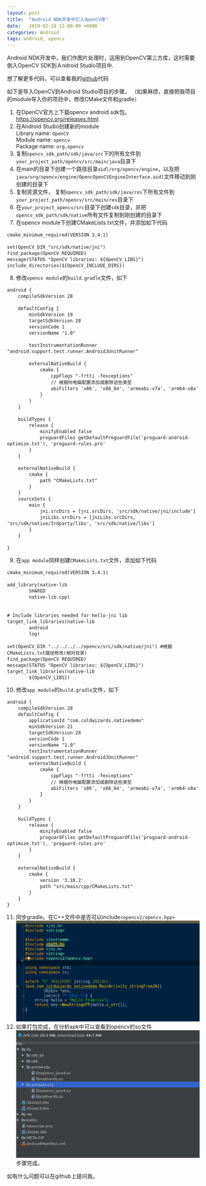 ```yaml
---
layout: post
title:  "Android NDK开发中引入OpenCV库"
date:   2019-02-18 12:00:00 +0800
categories: Android
tags: android, opencv
---
```

Android NDK开发中，我们作图片处理时，运用到OpenCV第三方库，这时需要倒入OpenCV SDK到Ａndroid Studio项目中.

想了解更多代码，可以查看我的[github][github]代码

如下是导入OpenCV到Android Studio项目的步骤。  （如果麻烦，直接把我项目的module导入你的项目中，修改CMake文件和gradle）
1. 在OpenCV官方上下载opencv android sdk包。https://opencv.org/releases.html
2. 在Android Studio创建新的module  
Library name: ```OpenCV```  
Module name: ```opencv```  
Package name: ```org.opencv```   
3. 复制```opencv_sdk_path/sdk/java/src```下的所有文件到```your_project_path/opencv/src/main/java```目录下
4. 在main的目录下创建一个路径目录```aidl/org/opencv/engine```，以及把```java/org/opencv/engine/OpencOpenCVEngineInterface.aidl```文件移动到刚创建的目录下
5. 复制资源文件， 复制```opencv_sdk_path/sdk/java/res```下所有文件到```your_project_path/opencv/src/main/res```目录下
6. 在```your_project_opencv/src```目录下创建```sdk```目录，并把```opencv_sdk_path/sdk/native```所有文件复制到刚创建的目录下
7. 在opencv module下创建CMakeLists.txt文件，并添加如下代码

```
cmake_minimum_required(VERSION 3.4.1)

set(OpenCV_DIR "src/sdk/native/jni")
find_package(OpenCV REQUIRED)
message(STATUS "OpenCV libraries: ${OpenCV_LIBS}")
include_directories(${OpenCV_INCLUDE_DIRS})
```

8. 修改```opencv module```的```build.gradle```文件，如下

```
android {
    compileSdkVersion 28
    
    defaultConfig {
        minSdkVersion 19
        targetSdkVersion 28
        versionCode 1
        versionName "1.0"

        testInstrumentationRunner "android.support.test.runner.AndroidJUnitRunner"

        externalNativeBuild {
            cmake {
                cppFlags "-frtti -fexceptions"
                // 根据你电脑配置添加或删除这些类型
                abiFilters 'x86', 'x86_64', 'armeabi-v7a', 'arm64-v8a'
            }
        }
    }

    buildTypes {
        release {
            minifyEnabled false
            proguardFiles getDefaultProguardFile('proguard-android-optimize.txt'), 'proguard-rules.pro'
        }
    }

    externalNativeBuild {
        cmake {
            path "CMakeLists.txt"
        }
    }
    sourceSets {
        main {
            jni.srcDirs = [jni.srcDirs, 'src/sdk/native/jni/include']
            jniLibs.srcDirs = [jniLibs.srcDirs, 'src/sdk/native/3rdparty/libs', 'src/sdk/native/libs']
        }
    }

}
```

9. 在```app module```同样创建```CMakeLists.txt```文件，添加如下代码

```
cmake_minimum_required(VERSION 3.4.1)

add_library(native-lib
        SHARED
        native-lib.cpp)


# Include libraries needed for hello-jni lib
target_link_libraries(native-lib
        android
        log)

set(OpenCV_DIR "../../../../opencv/src/sdk/native/jni") #根据CMakeLists.txt路径修改(相对目录)
find_package(OpenCV REQUIRED)
message(STATUS "OpenCV libraries: ${OpenCV_LIBS}")
target_link_libraries(native-lib
        ${OpenCV_LIBS})
```

10. 修改```app module```的```build.gradle```文件，如下

```
android {
    compileSdkVersion 28
    defaultConfig {
        applicationId "com.coldwizards.nativedemo"
        minSdkVersion 21
        targetSdkVersion 28
        versionCode 1
        versionName "1.0"
        testInstrumentationRunner "android.support.test.runner.AndroidJUnitRunner"
        externalNativeBuild {
            cmake {
                cppFlags "-frtti -fexceptions"
                // 根据你电脑配置添加或删除这些类型
                abiFilters 'x86', 'x86_64', 'armeabi-v7a', 'arm64-v8a'
            }
        }
    }

    buildTypes {
        release {
            minifyEnabled false
            proguardFiles getDefaultProguardFile('proguard-android-optimize.txt'), 'proguard-rules.pro'
        }
    }

    externalNativeBuild {
        cmake {
            version '3.10.2'
            path "src/main/cpp/CMakeLists.txt"
        }
    }
}
```

11.  同步gradle。在C++文件中是否可以include```<opencv2/opencv.hpp>```
![inclue opencv](/images/include_opencv.png)
13.  如果打包完成，在分析apk中可以查看到opencv的so文件
![libopencv](/images/libopencv.png)  
步骤完成。

如有什么问题可以在github上提问我。


[github]: https://github.com/jessyuan24/opencv-for-android